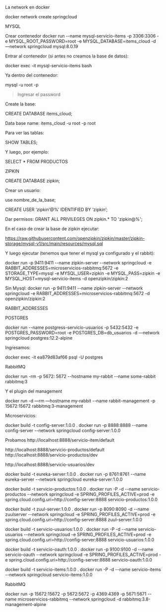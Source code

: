 
La network en docker

docker network create springcloud


MYSQL

Crear contenedor
docker run --name mysql-servicio-items -p 3306:3306  -e MYSQL_ROOT_PASSWORD=root -e MYSQL_DATABASE=items_cloud
-d —network springcloud mysql:8.0.19


Entrar al contenedor (si antes no creamos la base de datos):

docker exec -it mysql-servicio-items bash

Ya dentro del contenedor:

mysql -u root -p


> Ingresar el password

Create la base:

CREATE DATABASE items_cloud;

Data base name: items_cloud
-u root -p root


Para ver las tablas:

SHOW TABLES;

Y luego, por ejemplo:

SELECT * FROM PRODUCTOS



ZIPKIN


CREATE DATABASE zipkin;


Crear un usuario:

use nombre_de_la_base;

CREATE USER ‘zipkin’@%’ IDENTIFIED BY ‘zipkin’;

Dar permisos:
GRANT ALL PRIVILEGES ON zipkin.* TO 'zipkin@%';

En el caso de crear la base de zipkin ejecutar:

https://raw.githubusercontent.com/openzipkin/zipkin/master/zipkin-storage/mysql-v1/src/main/resources/mysql.sql


Y luego ejecutar (tenemos que tener el mysql ya configurado y el rabbit):

docker run -p 9411:9411 --name zipkin-server --network springcloud -e RABBIT_ADDRESSES=microservicios-rabbitmq:5672 -e STORAGE_TYPE=mysql -e MYSQL_USER=zipkin -e MYSQL_PASS=zipkin -e MYSQL_HOST=mysql-servicio-items  -d openzipkin/zipkin:2

Sin Mysql:
docker run -p 9411:9411 --name zipkin-server --network springcloud -e RABBIT_ADDRESSES=microservicios-rabbitmq:5672 -d openzipkin/zipkin:2

RABBIT_ADDRESSES


POSTGRES

docker run --name postgress-servicio-usuarios -p 5432:5432 -e POSTGRES_PASSWORD=root -e POSTGRES_DB=db_usuarios -d —network springcloud postgres:12.2-alpine

Ingresamos:

docker exec  -it ea879d83af66 psql -U postgres







RabbitMQ

docker run -rm -p 5672: 5672 --hostname my-rabbit --name some-rabbit rabbitmq:3

Y el plugin del management

docker run -d  —rm —hostname my-rabbit --name rabbit-management -p 15672:15672 rabbitmq:3-management


Microservicios:

docker build -t config-server:1.0.0 .
docker run -p 8888:8888 --name config-server --network springcloud config-server:1.0.0	

Probamos
http://localhost:8888/servicio-item/default

http://localhost:8888/servicio-productos/default
http://localhost:8888/servicio-productos/dev

http://localhost:8888/servicio-usuarios/dev


docker build -t eureka-server:1.0.0 .
docker run -p 8761:8761 --name eureka-server --network springcloud eureka-server:1.0.0	


docker build -t servicio-productos:1.0.0 .
docker run -P -d --name servicio-productos --network springcloud -e SPRING_PROFILES_ACTIVE=prod  -e spring.cloud.config.uri=http://config-server:8888 servicio-productos:1.0.0	


docker build -t zuul-server:1.0.0 .
docker run -p 8090:8090 -d --name zuulserver --network springcloud -e SPRING_PROFILES_ACTIVE=prod  -e spring.cloud.config.uri=http://config-server:8888 zuul-server:1.0.0


docker build -t servicio-usuarios:1.0.0 .
docker run -P -d --name servicio-usuarios --network springcloud -e SPRING_PROFILES_ACTIVE=prod -e spring.cloud.config.uri=http://config-server:8888  servicio-usuarios:1.0.0

docker build -t servicio-oauth:1.0.0 .
docker run -p 9100:9100 -d --name servicio-oauth --network springcloud -e SPRING_PROFILES_ACTIVE=prod  -e spring.cloud.config.uri=http://config-server:8888 servicio-oauth:1.0.0

docker build -t servicio-items:1.0.0 .
docker run -P -d --name servicio-items --network springcloud servicio-items:1.0.0


RabbitMQ

docker run -p 15672:15672 -p 5672:5672 -p 4369:4369 -p 5671:5671  --name microservicios-rabbitmq --network springcloud -d rabbitmq:3.8-management-alpine




